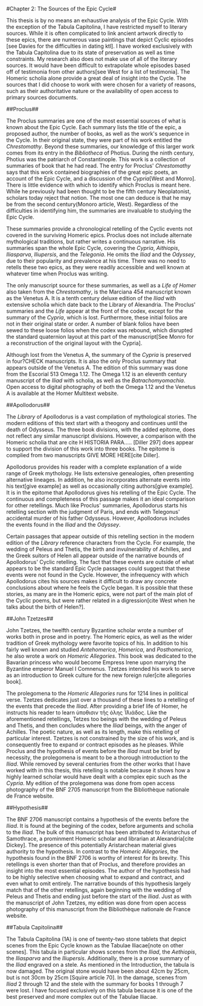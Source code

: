 #Chapter 2: The Sources of the Epic Cycle#

This thesis is by no means an exhaustive analysis of the Epic Cycle. With the exception of the Tabula Capitolina, I have restricted myself to literary sources. While it is often complicated to link ancient artwork directly to these epics, there are numerous vase paintings that depict Cyclic episodes [see Davies for the difficulties in dating ktl]. I have worked exclusively with the Tabula Capitolina due to its state of preservation as well as time constraints. My research also does not make use of all of the literary sources. It would have been difficult to extrapolate whole episodes based off of testimonia from other authors[see West for a list of testimonia]. The Homeric scholia alone provide a great deal of insight into the Cycle. The sources that I did choose to work with were chosen for a variety of reasons, such as their authoritative nature or the availability of open access to primary sources documents. 

##Proclus##

The Proclus summaries are one of the most essential sources of what is known about the Epic Cycle. Each summary lists the title of the epic, a proposed author, the number of books, as well as the work's sequence   in the Cycle. In their original state, they were part of his work entitled the *Chrestomathy*. Beyond these summaries, our knowledge of this larger work comes from its entry in the *Bibliotheca* of Photius. During the ninth century, Photius was the patriarch of Constantinople. This work is a collection of summaries of book that he had read. The entry for Proclus' *Chrestomathy* says that this work contained biographies of the great epic poets, an account of the Epic Cycle, and a discussion of the *Cypria*[West and Monro]. There is little evidence with which to identify which Proclus is meant here. While he previously had been thought to be the fifth century Neoplatonist, scholars today reject that notion. The most one can deduce is that he may be from the second century(Monoro article, West). Regardless of the difficulties in identifying him, the summaries are invaluable to studying the Epic Cycle. 

These summaries provide a chronological retelling of the Cyclic events not covered in the surviving Homeric epics. Proclus does not include alternate mythological traditions, but rather writes a continuous narrative.  His summaries span the whole Epic Cycle, covering the *Cypria*, *Aithiopis*, *Iliasparva*, *Iliupersis*, and the *Telegonia*. He omits the *Iliad* and the *Odyssey*, due to their popularity and prevalence at his time. There was no need to retells these two epics, as they were readily accessible and well known at whatever time when Proclus was writing. 

The only manuscript source for these summaries, as well as a *Life of Homer* also taken from the *Chrestomathy*, is the Marciana 454 manuscript known as the Venetus A. It is a tenth century deluxe edition of the *Iliad* with extensive scholia which date back to the Library of Alexandria. The Proclus' summaries and the *Life* appear at the front of the codex, except for the summary of the *Cypria*, which is lost. Furthermore, these initial folios are not in their original state or order. A number of blank folios have been sewed to these loose folios when the codex was rebound, which disrupted the standard quaternion layout at this part of the manuscript[See Monro for a reconstruction of the original layout with the Cypria]. 

Although lost from the Venetus A, the summary of the *Cypria* is preserved in four?CHECK manuscripts. It is also the only Proclus summary that appears outside of the Venetus A. The edition of this summary was done from the Escorial 513 Omega 1.12. The Omega 1.12 is an eleventh century manuscript of the *Iliad* with scholia, as well as the *Batrachomyomachia*. Open access to digital photography of both the Omega 1.12 and the Venetus A is available at the Homer Multitext website.  

##Apollodorus##

The *Library* of Apollodorus is a vast compilation of mythological stories. The modern editions of this text start with a theogony and continues until the death of Odysseus. The three book divisions, with the added epitome, does not reflect any similar manuscript divisions. However, a comparison with the Homeric scholia that are cite H HISTORIA PARA..... [Diller 297] does appear to support the division of this work into three books. The epitome is complied from two manuscripts GIVE MORE HERE[cite Diller]. 

Apollodorus provides his reader with a complete explanation of a wide range of Greek mythology. He lists extensive genealogies, often presenting alternative lineages. In addition, he also incorporates alternate events into his text[give example] as well as occasionally citing authors[give example]. It is in the epitome that Apollodorus gives his retelling of the Epic Cycle. The continuous and completeness of this passage makes it an ideal comparison for other retellings. Much like Proclus' summaries, Apollodorus starts his retelling section with the judgment of Paris, and ends with Telegonus' accidental murder of his father Odysseus. However, Apollodorus includes the events found in the *Iliad* and the *Odyssey*. 

Certain passages that appear outside of this retelling section in the modern edition of the *Library* reference characters from the Cycle. For example, the wedding of Peleus and Thetis, the birth and invulnerability of Achilles, and the Greek suitors of Helen all appear outside of the narrative bounds of Apollodorus' Cyclic retelling. The fact that these events are outside of what appears to be the standard Epic Cycle passages could suggest that these events were not found in the Cycle. However, the infrequency with which Apollodorus cites his sources makes it difficult to draw any concrete conclusions about where he feels the Cycle began. It is possible that these stories, as many are in the Homeric epics, were not part of the main plot of the Cyclic poems, but were rather related in a digression[cite West when he talks about the birth of Helen?]. 

##John Tzetzes##

John Tzetzes, the twelfth century Byzantine scholar wrote a number of works both in prose and in poetry. The Homeric epics, as well as the wider tradition of Greek mythology were favorite topics of his. In addition to his fairly well known and studied *Antehomerica*, *Homerica*, and *Posthomerica*, he also wrote a work on *Homeric Allegories*. This book was dedicated to the Bavarian princess who would become Empress Irene upon marrying the Byzantine emperor Manuel I Comnenus. Tzetzes intended his work to serve as an introduction to Greek culture for the new foreign ruler[cite allegories book]. 

The prolegomena to the *Homeric Allegories* runs for 1214 lines in political verse. Tzetzes dedicates just over a thousand of these lines to a retelling of the events that precede the *Iliad*. After providing a brief life of Homer, he instructs his reader to learn ὑποθισιν τῆς ὀλης Ἰ̈λιάδος. Like the aforementioned retellings, Tetzes too beings with the wedding of Peleus and Thetis, and then concludes where the *Iliad* beings, with the anger of Achilles. The poetic nature, as well as its length, make this retelling of particular interest. Tzetzes is not constrained by the size of his work, and is consequently free to expand or contract episodes as he pleases. While Proclus and the hypothesis of events before the *Iliad* must be brief by necessity, the prolegomena is meant to be a thorough introduction to the *Iliad*. While removed by several centuries from the other works that I have worked with in this thesis, this retelling is notable because it shows how a highly learned scholar would have dealt with a complex epic such as the *Cypria*. My edition of the prolegomena was done from open access photography of the BNF 2705 manuscript from the Bibliothèque nationale de France website. 

##Hypothesis##

The BNF 2706 manuscript contains a hypothesis of the events before the *Iliad*. It is found at the begining of the codex, before arguments and scholia to the *Iliad*. The bulk of this manuscript has been attributed to Aristarchus of Samothrace, a prominment Homeric scholar and librarian at Alexandria[cite Dickey]. The presence of this potentially Aristarchean material gives authority to the hypothesis. In contrast to the *Homeric Allegories*, the hypothesis found in the BNF 2706 is worthy of interest for its brevity. This retellings is even shorter than that of Proclus, and therefore provides an insight into the most essential episodes. The author of the hypothesis had to be highly selective when choosing what to expand and contract, and even what to omit entirely. The narrative bounds of this hypothesis largely match that of the other retellings, again beginning with the wedding of Peleus and Thetis and ending just before the start of the *Iliad*. Just as with the manuscript of John Tzetzes, my edition was done from open access photography of this manuscript from the Bibliothèque nationale de France website. 


##Tabula Capitolina##

The Tabula Capitolina (1A) is one of twenty-two stone tablets that depict scenes from the Epic Cycle known as the Tabulae Iliacae[note on other scenes]. This tabula in particular shows scenes from the *Iliad*, the *Aethiopis*, the *Iliasparva* and the *Iliupersis*. Additionally, there is a prose summary of the *Iliad* engraved on a stele. As mentioned in the Introduction, the tabula is now damaged. The original stone would have been about 42cm by 25cm, but is not 30cm by 25cm [Squire article 70]. In the damage, scenes from *Iliad* 2 through 12 and the stele with the summary for books 1 through 7 were lost. I have focused exclusively on this tabula because it is one of the best preserved and more complex out of the Tabulae Iliacae.  



